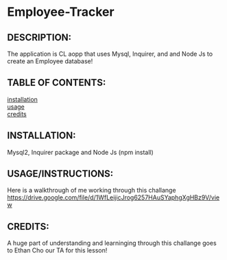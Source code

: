 # Employee-Tracker

  
## DESCRIPTION:
The application is CL aopp that uses Mysql, Inquirer, and and Node Js to create an Employee database!

## TABLE OF CONTENTS:

[installation](#installation) <br/>
[usage](#usageinstructions)<br/>
[credits](#credits)<br/>



## INSTALLATION:
Mysql2, Inquirer package and Node Js (npm install)


## USAGE/INSTRUCTIONS:
Here is a walkthrough of me working through this challange
https://drive.google.com/file/d/1WfLeijicJrog6257HAuSYaphgXgHBz9V/view



## CREDITS:
A huge part of understanding and learninging through this challange goes to Ethan Cho our TA for this lesson!



